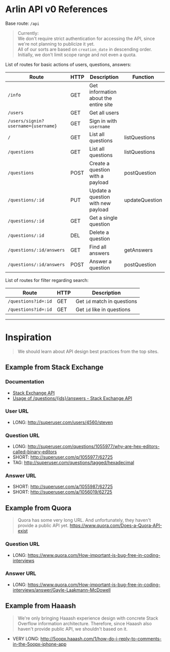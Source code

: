 Arlin API v0 References
=======================

Base route: `/api`

> Currently:  
> We don't require strict authentication for accessing the API, since we're not planning to publicize it yet.  
> All of our sorts are based on `creation_date` in descending order. Initially, we don't limit scope range and not even a quota.

List of routes for basic actions of users, questions, answers:

| Route | HTTP | Description | Function
|-------|------|-------------|---------
| `/info`  | GET  | Get information about the entire site
| `/users` | GET  | Get all users
| `/users/signin?username={username}` | GET | Sign in with `username`
| `/` | GET  | List all questions | listQuestions
| `/questions`     | GET  | List all questions | listQuestions
| `/questions`     | POST | Create a question with a payload | postQuestion
| `/questions/:id` | PUT  | Update a question with new payload | updateQuestion
| `/questions/:id` | GET  | Get a single question
| `/questions/:id` | DEL  | Delete a question
| `/questions/:id/answers` | GET | Find all answers | getAnswers
| `/questions/:id/answers` | POST | Answer a question | postQuestion

List of routes for filter regarding search:

| Route | HTTP | Description
|-------|------|------------
| `/questions?id=:id` | GET | Get `id` match in questions
| `/questions?id=:id` | GET | Get `id` like in questions

*  *  *  *  *  *  *  *  *  *  *  *  *  *  *  *  *  *  *  *

Inspiration
===========

> We should learn about API design best practices from the top sites.

Example from Stack Exchange
---------------------------

### Documentation

+ [Stack Exchange API](https://api.stackexchange.com/docs)
+ [Usage of /questions/{ids}/answers - Stack Exchange API](https://api.stackexchange.com/docs/answers-on-questions)

### User URL

+ LONG: http://superuser.com/users/4560/steven

### Question URL

+ LONG: http://superuser.com/questions/1055977/why-are-hex-editors-called-binary-editors
+ SHORT: http://superuser.com/q/1055977/62725
+ TAG: http://superuser.com/questions/tagged/hexadecimal

### Answer URL

+ SHORT: http://superuser.com/a/1055987/62725
+ SHORT: http://superuser.com/a/1056019/62725

Example from Quora
------------------

> Quora has some very long URL. And unfortunately, they haven't provide a public API yet. <https://www.quora.com/Does-a-Quora-API-exist>

### Question URL

+ LONG: https://www.quora.com/How-important-is-bug-free-in-coding-interviews

### Answer URL

+ LONG: https://www.quora.com/How-important-is-bug-free-in-coding-interviews/answer/Gayle-Laakmann-McDowell

Example from Haaash
-------------------

> We're only bringing Haaash experience design with concrete Stack Overflow information architecture. Therefore, since Haaash also haven't provide public API, we shouldn't based on it.

+ VERY LONG: http://5oopx.haaash.com/1/how-do-i-reply-to-comments-in-the-5oopx-iphone-app
